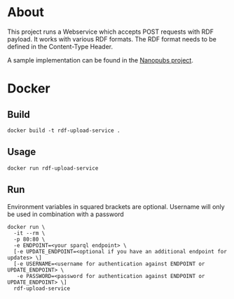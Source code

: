 # About
This project runs a Webservice which accepts POST requests with RDF payload. It works with various RDF formats. The RDF format needs to be defined in the Content-Type Header. 

A sample implementation can be found in the [Nanopubs project](https://github.com/tkuhn/nanopub-server/blob/e1355e9e3dca06f41f322cf1f7b498309cd2930f/src/main/java/ch/tkuhn/nanopub/server/NanopubDb.java#L228-L231).

# Docker
## Build
```
docker build -t rdf-upload-service .
```
## Usage
```
docker run rdf-upload-service
```
## Run
Environment variables in squared brackets are optional. Username will only be used in combination with a password
```
docker run \
  -it --rm \
  -p 80:80 \
  -e ENDPOINT=<your sparql endpoint> \
  [-e UPDATE_ENDPOINT=<optional if you have an additional endpoint for updates> \]
  [-e USERNAME=<username for authentication against ENDPOINT or UPDATE_ENDPOINT> \
   -e PASSWORD=<password for authentication against ENDPOINT or UPDATE_ENDPOINT> \]
  rdf-upload-service 
```
